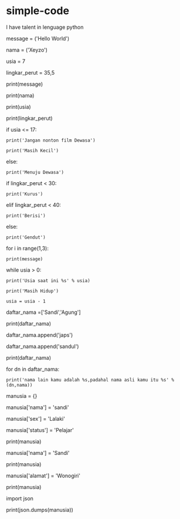 # simple-code
I have talent in lenguage python


message = ('Hello World')

nama = ('Xeyzo')

usia = 7

lingkar_perut = 35,5

print(message)

print(nama)

print(usia)

print(lingkar_perut)


if usia <= 17:

    print('Jangan nonton film Dewasa')
    
    print('Masih Kecil')
    
else:

    print('Menuju Dewasa')


if lingkar_perut < 30:

    print('Kurus')
    
elif lingkar_perut < 40:

    print('Berisi')
    
else:

    print('Gendut')


for i in range(1,3):

    print(message)

while usia > 0:

    print('Usia saat ini %s' % usia)
    
    print('Masih Hidup')
    
    usia = usia - 1

daftar_nama =['Sandi','Agung']

print(daftar_nama)

daftar_nama.append('japs')

daftar_nama.append('sandul')

print(daftar_nama)

for dn in daftar_nama:

    print('nama lain kamu adalah %s,padahal nama asli kamu itu %s' % (dn,nama))

manusia = {}

manusia['nama'] = 'sandi'

manusia['sex'] = 'Lalaki'

manusia['status'] = 'Pelajar'

print(manusia)

manusia['nama'] = 'Sandi'

print(manusia)

manusia['alamat'] = 'Wonogiri'

print(manusia)

import json

print(json.dumps(manusia))
